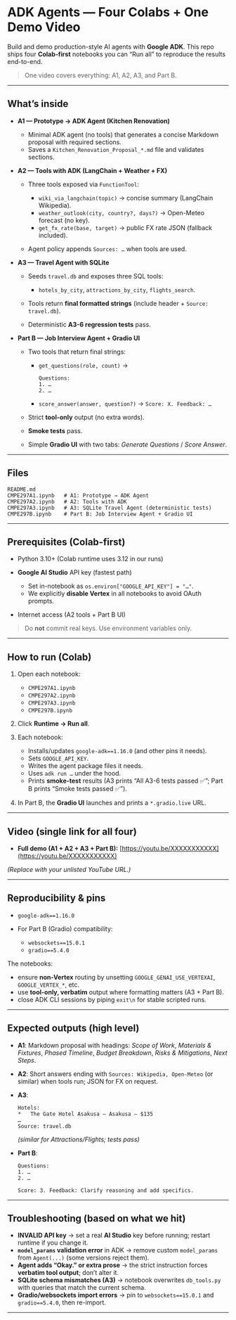 # ADK Agents — Four Colabs + One Demo Video

Build and demo production-style AI agents with **Google ADK**. This repo ships four **Colab-first** notebooks you can “Run all” to reproduce the results end-to-end.

> One video covers everything: A1, A2, A3, and Part B.

---

## What’s inside

* **A1 — Prototype → ADK Agent (Kitchen Renovation)**

  * Minimal ADK agent (no tools) that generates a concise Markdown proposal with required sections.
  * Saves a `Kitchen_Renovation_Proposal_*.md` file and validates sections.

* **A2 — Tools with ADK (LangChain + Weather + FX)**

  * Three tools exposed via `FunctionTool`:

    * `wiki_via_langchain(topic)` → concise summary (LangChain Wikipedia).
    * `weather_outlook(city, country?, days?)` → Open-Meteo forecast (no key).
    * `get_fx_rate(base, target)` → public FX rate JSON (fallback included).
  * Agent policy appends `Sources: …` when tools are used.

* **A3 — Travel Agent with SQLite**

  * Seeds `travel.db` and exposes three SQL tools:

    * `hotels_by_city`, `attractions_by_city`, `flights_search`.
  * Tools return **final formatted strings** (include header + `Source: travel.db`).
  * Deterministic **A3-6 regression tests** pass.

* **Part B — Job Interview Agent + Gradio UI**

  * Two tools that return final strings:

    * `get_questions(role, count)` →

      ```
      Questions:
      1. …
      2. …
      ```
    * `score_answer(answer, question?)` →
      `Score: X. Feedback: …`
  * Strict **tool-only** output (no extra words).
  * **Smoke tests** pass.
  * Simple **Gradio UI** with two tabs: *Generate Questions* / *Score Answer*.

---

## Files

```
README.md
CMPE297A1.ipynb   # A1: Prototype → ADK Agent
CMPE297A2.ipynb   # A2: Tools with ADK
CMPE297A3.ipynb   # A3: SQLite Travel Agent (deterministic tests)
CMPE297B.ipynb    # Part B: Job Interview Agent + Gradio UI
```

---

## Prerequisites (Colab-first)

* Python 3.10+ (Colab runtime uses 3.12 in our runs)
* **Google AI Studio** API key (fastest path)

  * Set in-notebook as `os.environ["GOOGLE_API_KEY"] = "…"`.
  * We explicitly **disable Vertex** in all notebooks to avoid OAuth prompts.
* Internet access (A2 tools + Part B UI)

> Do **not** commit real keys. Use environment variables only.

---

## How to run (Colab)

1. Open each notebook:

   * `CMPE297A1.ipynb`
   * `CMPE297A2.ipynb`
   * `CMPE297A3.ipynb`
   * `CMPE297B.ipynb`
2. Click **Runtime → Run all**.
3. Each notebook:

   * Installs/updates `google-adk==1.16.0` (and other pins it needs).
   * Sets `GOOGLE_API_KEY`.
   * Writes the agent package files it needs.
   * Uses `adk run …` under the hood.
   * Prints **smoke-test** results (A3 prints “All A3-6 tests passed ✅”; Part B prints “Smoke tests passed ✅”).
4. In Part B, the **Gradio UI** launches and prints a `*.gradio.live` URL.

---

## Video (single link for all four)

* **Full demo (A1 + A2 + A3 + Part B):** [https://youtu.be/XXXXXXXXXXX](https://youtu.be/XXXXXXXXXXX)

*(Replace with your unlisted YouTube URL.)*

---

## Reproducibility & pins

* `google-adk==1.16.0`
* For Part B (Gradio) compatibility:

  * `websockets==15.0.1`
  * `gradio==5.4.0`

The notebooks:

* ensure **non-Vertex** routing by unsetting `GOOGLE_GENAI_USE_VERTEXAI`, `GOOGLE_VERTEX_*`, etc.
* use **tool-only, verbatim** output where formatting matters (A3 + Part B).
* close ADK CLI sessions by piping `exit\n` for stable scripted runs.

---

## Expected outputs (high level)

* **A1**: Markdown proposal with headings: *Scope of Work*, *Materials & Fixtures*, *Phased Timeline*, *Budget Breakdown*, *Risks & Mitigations*, *Next Steps*.
* **A2**: Short answers ending with `Sources: Wikipedia, Open-Meteo` (or similar) when tools run; JSON for FX on request.
* **A3**:

  ```
  Hotels:
  *   The Gate Hotel Asakusa — Asakusa — $135
  …
  Source: travel.db
  ```

  *(similar for Attractions/Flights; tests pass)*
* **Part B**:

  ```
  Questions:
  1. …
  2. …

  Score: 3. Feedback: Clarify reasoning and add specifics.
  ```

---

## Troubleshooting (based on what we hit)

* **INVALID API key** → set a real **AI Studio** key before running; restart runtime if you change it.
* **`model_params` validation error** in ADK → remove custom `model_params` from `Agent(...)` (some versions reject them).
* **Agent adds “Okay.” or extra prose** → the strict instruction forces **verbatim tool output**; don’t alter it.
* **SQLite schema mismatches (A3)** → notebook overwrites `db_tools.py` with queries that match the current schema.
* **Gradio/websockets import errors** → pin to `websockets==15.0.1` and `gradio==5.4.0`, then re-import.

---

